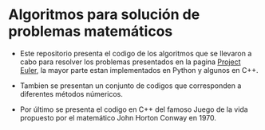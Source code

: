 # Algoritmos para solución de problemas matemáticos

* Este repositorio presenta el codigo de los algoritmos que se llevaron a cabo para resolver los problemas presentados en la pagina [Project Euler](https://projecteuler.net/about), la mayor parte estan implementados en Python y algunos en C++.

* Tambien se presentan un conjunto de codigos que corresponden a diferentes métodos númericos.
* Por último se presenta el codigo en C++ del famoso Juego de la vida propuesto por el matemático John Horton Conway en 1970.
